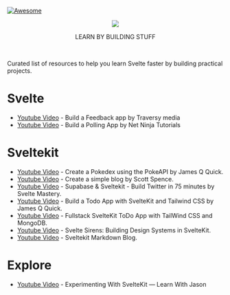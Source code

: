 [![Awesome](https://awesome.re/badge.svg)](https://awesome.re)

<center>
<img src=https://raw.githubusercontent.com/sveltejs/branding/master/svelte-horizontal.svg>

LEARN BY BUILDING STUFF</center><br>

Curated list of resources to help you learn Svelte faster by building practical projects. 
# Svelte


- [Youtube Video](https://youtu.be/3TVy6GdtNuQ) - Build a Feedback app by Traversy media
- [Youtube Video](https://youtu.be/lnpdn2rE2N8) - Build a Polling App by Net Ninja Tutorials

# Sveltekit


- [Youtube Video](https://www.youtube.com/watch?v=UU7MgYIbtAk) - Create a Pokedex using the PokeAPI by James Q Quick.
- [Youtube Video](https://www.youtube.com/watch?v=zH2qG9YwN3s) - Create a simple blog by Scott Spence.
- [Youtube Video](https://www.youtube.com/watch?v=mPQyckogDYc) - Supabase & Sveltekit - Build Twitter in 75 minutes by Svelte Mastery.
- [Youtube Video](https://youtu.be/YipaPr4Aex8) - Build a Todo App with SvelteKit and Tailwind CSS by James Q Quick.
- [Youtube Video](https://youtu.be/P6gEnVlJPOc) - Fullstack SvelteKit ToDo App with TailWind CSS and MongoDB.
- [Youtube Video](https://youtu.be/3bjVQJwF6O8) - Svelte Sirens: Building Design Systems in SvelteKit.  
- [Youtube Video](https://youtu.be/3bjVQJwF6O8) - Sveltekit Markdown Blog.  


# Explore

- [Youtube Video](https://youtu.be/kEMrGsDEgOw) - Experimenting With SvelteKit — Learn With Jason 
